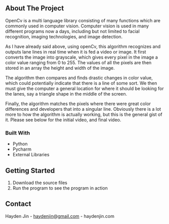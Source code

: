 ## About The Project

OpenCv is a multi language library consisting of many functions which are commonly used in computer vision. 
Computer vision is used in many different programs now a days, including but not limited to facial recognition, imaging technologies, and image detection.

As I have already said above, using openCv, this algorithm recognizes and outputs lane lines in real time when it is fed a video or image. 
It first converts the image into grayscale, which gives every pixel in the image a color value ranging from 0 to 255. 
The values of all the pixels are then stored in an array the height and width of the image. 

The algorithm then compares and finds drastic changes in color value, which could potentially indicate that there is a line of some sort. 
We then must give the computer a general location for where it should be looking for the lanes, say a triangle shape in the middle of the screen. 

Finally, the algorithm matches the pixels where there were great color differences and developers that into a singular line. 
Obviously there is a lot more to how the algorithm is actually working, but this is the general gist of it. Please see below for the initial video, and final video.


### Built With

* []()Python
* []()Pycharm
* []()External Libraries



## Getting Started

1. Download the source files 
2. Run the program to see the program in action 

<!-- CONTACT -->
## Contact

Hayden Jin - haydenjin@gmail.com - haydenjin.com
